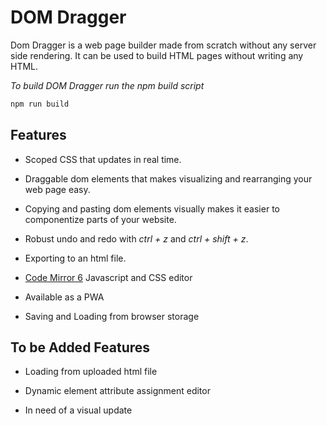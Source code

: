 # DOM Dragger

Dom Dragger is a web page builder made from scratch without any server side rendering. It can be used to build HTML pages without writing any HTML.

*To build DOM Dragger run the npm build script*
```PowerShell
npm run build
```

## Features

 - Scoped CSS that updates in real time.

 - Draggable dom elements that makes visualizing and rearranging your web page easy.

 - Copying and pasting dom elements visually makes it easier to componentize parts of your website.

 - Robust undo and redo with *ctrl + z* and *ctrl + shift + z*.

 - Exporting to an html file.

 - [Code Mirror 6](https://codemirror.net/) Javascript and CSS editor

 - Available as a PWA

 - Saving and Loading from browser storage

## To be Added Features

 - Loading from uploaded html file

 - Dynamic element attribute assignment editor

 - In need of a visual update